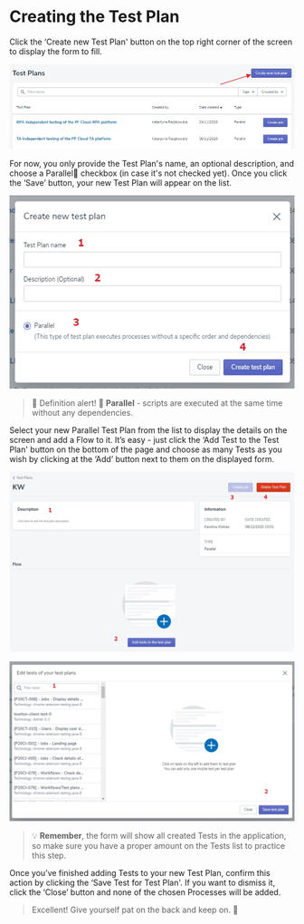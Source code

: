 # Creating the Test Plan

Click the ‘Create new Test Plan' button on the top right corner of the screen to display the form to fill. 

![tp2](../../../assets/images2/tp2.jpg)

For now, you only provide the Test Plan's name, an optional description, and choose a Parallel💬 checkbox (in case it's not checked yet). Once you click the ‘Save’ button, your new Test Plan will appear on the list. 

![tp3](../../../assets/images2/tp3.jpg)


>💬 Definition alert! 🔔
**Parallel** - scripts are executed at the same time without any dependencies.


Select your new Parallel Test Plan from the list to display the details on the screen and add a Flow to it. 
It’s easy - just click the ‘Add Test to the Test Plan' button on the bottom of the page and choose as many Tests as you wish by clicking at the ‘Add’ button next to them on the displayed form.

![tp4](../../../assets/images2/tp4.jpg)

![tp5](../../../assets/images2/tp5.jpg)

<!-- theme: warning -->
>💡 **Remember**, the form will show all created Tests in the application, so make sure you have a proper amount on the Tests list to practice this step.

Once you’ve finished adding Tests to your new Test Plan, confirm this action by clicking the ‘Save Test for Test Plan'. If you want to dismiss it, click the ‘Close’ button and none of the chosen Processes will be added. 

<!-- theme: success -->
>Excellent! Give yourself pat on the back and keep on. 👊